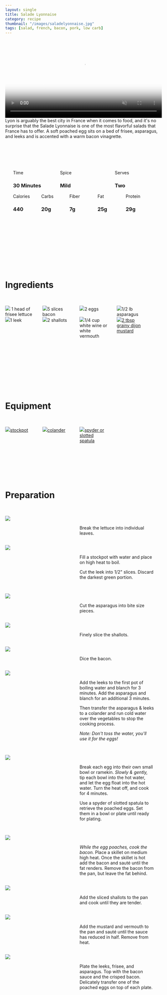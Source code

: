 ```yaml
---
layout: single
title: Salade Lyonnaise
category: recipe
thumbnail: "/images/saladelyonnaise.jpg"
tags: [salad, french, bacon, pork, low carb]
---
```

<div id="backgroundvideo">
  <video width="100%" autoplay loop muted class="banner__video" poster="/images/saladelyonnaise.jpg">
  <source src="/images/saladelyonnaise.mp4" type="video/mp4"></video>
</div>

<div id="recipedescription">
Lyon is arguably the best city in France when it comes to food, and it's no surprise that the Salade Lyonnaise is one of the most flavorful salads that France has to offer. A soft poached egg sits on a bed of frisee, asparagus, and leeks and is accented with a warm bacon vinagrette.

<div id="spacer"></div>

<script async src="//pagead2.googlesyndication.com/pagead/js/adsbygoogle.js"></script>
<!-- In recipe ads -->
<ins class="adsbygoogle"
     style="display:block"
     data-ad-client="ca-pub-4265610880813101"
     data-ad-slot="1566749873"
     data-ad-format="auto"></ins>
<script>
(adsbygoogle = window.adsbygoogle || []).push({});
</script>


<div id="spacer"></div>

<div id= "recipedetails">
<div id= "time"> Time </div>
<div id= "spice"> Spice </div>
<div id= "serves"> Serves </div>
</div>

<div id= "recipedetails">
<div id= "time"><h3> 30 Minutes</h3> </div>
<div id= "spice"><h3> Mild </h3> </div>
<div id= "serves"><h3> Two </h3> </div>
</div>

<div id="spacer"></div>

<div id= "nutrition">
<div id="calories"> Calories </div>
<div id="carbs"> Carbs </div>
<div id="fiber"> Fiber </div>
<div id="fat"> Fat </div>
<div id="protein"> Protein </div>
</div>

<div id= "nutrition">
<div id="calories"><h3> 440 </h3> </div>
<div id="carbs"><h3> 20g</h3> </div>
<div id="fiber"><h3> 7g</h3> </div>
<div id="fat"><h3> 25g</h3> </div>
<div id="protein"><h3> 29g</h3> </div>
</div>

<div id= "ingredienthdr">
<h1>Ingredients</h1>
</div>

<div id="ingredients">
<div id="ingredientone"><img src="/images/frisee.jpeg"/> 1 head of frisee lettuce </div>
<div id="ingredienttwo"><img src="/images/5bacon.jpeg"/>5 slices bacon</div>
<div id="ingredienttwo"><img src="/images/egg.jpeg"/>2 eggs</div>
<div id="ingredientfour"><img src="/images/asparagus.jpeg"/>1/2 lb asparagus</div>
</div>

<div id="ingredients">
<div id="ingredientone"><img src="/images/leek.jpeg"/>1 leek</div>
<div id="ingredienttwo"><img src="/images/shallots.jpeg"/>2 shallots</div>
<div id="ingredientthree"><img src="/images/vermouth.jpeg"/>1/4 cup white wine or white vermouth</div>
<div id="ingredientfour"><a href="https://www.amazon.com/Maille-Style-Whole-Grain-Mustard/dp/B000SR5VOU/ref=as_li_ss_tl?ie=UTF8&qid=1481914703&sr=8-6&keywords=dijon&linkCode=ll1&tag=cilalime09-20&linkId=6e0752d530b29c4c1499a974b45b73ca"><img src="/images/dijonmustard.jpeg"/>2 tbsp grainy dijon mustard</a></div>
</div>

<div id= "equipmenthdr">
<h1>Equipment</h1>
</div>

<div id="equipment">
<div id="equipmentone"><a href="https://www.amazon.com/Creuset-Signature-Round-French-Truffle/dp/B0076NOFSC/ref=as_li_ss_tl?s=kitchen&rps=1&ie=UTF8&qid=1481598867&sr=1-38&keywords=le+creuset&refinements=p_85:2470955011&th=1&linkCode=ll1&tag=cilalime09-20&linkId=9987204213f6c7ac4d1e12889972e623"><img src="/images/stockpot.jpeg"/>stockpot</a></div>
<div id="equipmenttwo"><a href="https://www.amazon.com/Bellemain-Micro-perforated-Stainless-5-quart-Colander-Dishwasher/dp/B00O97D0DO/ref=as_li_ss_tl?s=kitchen&rps=1&ie=UTF8&qid=1481916015&sr=1-4&keywords=colander&refinements=p_85:2470955011&linkCode=ll1&tag=cilalime09-20&linkId=926d38b26a0d016b9b6c627a7b507715"><img src="/images/colander.jpeg"/>colander </a></div>
<div id="equipmentthree"><a href="https://www.amazon.com/Kuhn-Rikon-Spider-Skimmer-Graphite/dp/B00CLKY4UY/ref=as_li_ss_tl?ie=UTF8&qid=1482801541&sr=8-1&keywords=kuhn+rikon+spider&linkCode=ll1&tag=cilalime09-20&linkId=5c4f3660dd0f6b5212c7b994352f2c55"><img src="/images/spyder.jpeg"/>spyder or slotted spatula </a></div>
</div>

<div id="spacer"> </div>

<script async src="//pagead2.googlesyndication.com/pagead/js/adsbygoogle.js"></script>
<!-- In recipe ads -->
<ins class="adsbygoogle"
     style="display:block"
     data-ad-client="ca-pub-4265610880813101"
     data-ad-slot="1566749873"
     data-ad-format="auto"></ins>
<script>
(adsbygoogle = window.adsbygoogle || []).push({});
</script>

<div id="spacer"> </div>

<div id="preparation">
<h1>Preparation</h1>
</div>

<div id="instruction">
<div id="image"><img src="/images/saladelyonnaise1.jpeg"/> </div>
<div id="step">Break the lettuce into individual leaves. </div>
</div>

<div id="instruction">
<div id="image"><img src="/images/saladelyonnaise2.jpeg"/> </div>
<div id="step">Fill a stockpot with water and place on high heat to boil.
<p>Cut the leek into 1/2" slices. Discard the darkest green portion.</p></div>
</div>

<div id="instruction">
<div id="image"><img src="/images/saladelyonnaise3.jpeg"/> </div>
<div id="step">Cut the asparagus into bite size pieces.</div>
</div>

<div id="instruction">
<div id="image"><img src="/images/saladelyonnaise4.jpeg"/> </div>
<div id="step">Finely slice the shallots.</div>
</div>

<div id="instruction">
<div id="image"><img src="/images/saladelyonnaise5.jpeg"/> </div>
<div id="step">Dice the bacon.</div>
</div>

<div id="instruction">
<div id="image"><img src="/images/saladelyonnaise6.jpeg"/> </div>
<div id="step">Add the leeks to the first pot of boiling water and blanch for 3 minutes. Add the asparagus and blanch for an additional 3 minutes. 
<p>Then transfer the asparagus & leeks to a colander and run cold water over the vegetables to stop the cooking process.</p>
<p><i>Note: Don't toss the water, you'll use it for the eggs!</i></p></div>
</div>

<div id="instruction">
<div id="image"><img src="/images/saladelyonnaise7.jpeg"/> </div>
<div id="step">Break each egg into their own small bowl or ramekin. <i>Slowly & gently,</i> tip each bowl into the hot water, and let the egg float into the hot water. Turn the heat off, and cook for 4 minutes.
<p>Use a spyder of slotted spatula to retrieve the poached eggs. Set them in a bowl or plate until ready for plating.</p></div>
</div>


<div id="instruction">
<div id="image"><img src="/images/saladelyonnaise8.jpeg"/> </div>
<div id="step"><i>While the egg poaches, cook the bacon.</i> Place a skillet on medium high heat. Once the skillet is hot add the bacon and sauté until the fat renders. Remove the bacon from the pan, but leave the fat behind.</div>
</div>
<div id="instruction">
<div id="image"><img src="/images/saladelyonnaise9.jpeg"/> </div>
<div id="step">Add the sliced shallots to the pan and cook until they are tender.</div>
</div>

<div id="instruction">
<div id="image"><img src="/images/saladelyonnaise10.jpeg"/> </div>
<div id="step">Add the mustard and vermouth to the pan and sauté until the sauce has reduced in half. Remove from heat.</div>
</div>

<div id="instruction">
<div id="image"><img src="/images/saladelyonnaise11.jpeg"/> </div>
<div id="step">Plate the leeks, frisee, and asparagus. Top with the bacon sauce and the crisped bacon. Delicately transfer one of the  poached eggs on top of each plate.</div>
</div>


<style>
#backgroundvideo {
  width: 100%;
  max-height: 800px;
}
  
#banner__video {
    }

#overlay {
 }


#recipedetails { width: 100%; display:inline-block; float: left;}
#time { width: 30%; float: left; margin-left: 5%}
#spice { width: 30%; float: left;}
#serves { width 30%; float: left; margin-left: 5%;}
.clear {clear:both;}

#spacer {margin-top:100px;}

#nutrition { width: 100%; display:inline-block;}
#calories { width: 18%; float: left; margin-left: 5%;}
#carbs { width: 18%; float: left; margin-left: 0%;}
#fiber { width: 18%; float: left; margin-left: 0%;}
#fat { width: 18%; float: left; margin-left: 0%;}
#protein { width: 18%; float: left; margin-right:5%;}
.clear {clear:both;}

#ingredienthdr { margin-top:200px; margin-bottom: 50px; font-family: $serif;}

#ingredients { width: 95%; display:inline-block;}
#ingredientone { width: 20%; float:left;}
#ingredienttwo { width: 20%; float:left; margin-left: 5%;}
#ingredientthree { width:20%; float:left; margin-left: 5%;}
#ingredientfour { width:20%; float:left; margin-left: 5%;}
.clear {clear:both;}

#equipmenthdr { margin-top:200px; margin-bottom:50px; font-family: $serif;}

#equipment { width: 95%; display:inline-block;}
#equipmentone { width: 20%; float:left;}
#equipmenttwo { width: 20%; float:left; margin-left: 5%;}
#equipmentthree { width:20%; float:left; margin-left: 5%;}
#equipmentfour { width:20%; float:left; margin-left: 5%;}
.clear {clear:both;}

#preparation { margin-top: 150px; margin-bottom: 50px; font-family: $serif;}

#instruction { width:95%; display:inline-block;}
#image { width: 40%; float:left;}
#step { width: 50%; float:right; margin-top: 30px; margin-bottom: 30px;}
.clear {clear:both;}
</style>
